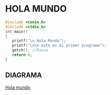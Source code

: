 # HOLA MUNDO
``` c++
#include <conio.h>
#include <stdio.h>
int main()
{
   printf("\n Hola Mundo");
   printf("\n\n este es mi primer programa");
   getch(); //Pausa
   return 0;
}
```
## DIAGRAMA
[Hola mundo](./Hola-mundo-diagrama.drawio)